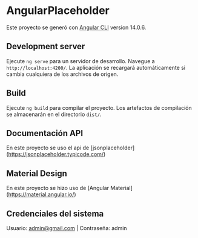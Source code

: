 # AngularPlaceholder

Este proyecto se generó con [Angular CLI](https://github.com/angular/angular-cli) version 14.0.6.

## Development server

Ejecute `ng serve` para un servidor de desarrollo. Navegue a `http://localhost:4200/`. La aplicación se recargará automáticamente si cambia cualquiera de los archivos de origen.

## Build

Ejecute `ng build` para compilar el proyecto. Los artefactos de compilación se almacenarán en el directorio `dist/`.

## Documentación API

En este proyecto se uso el api de [jsonplaceholder] (https://jsonplaceholder.typicode.com/) 


## Material Design

En este proyecto se hizo uso de [Angular Material] (https://material.angular.io/) 


## Credenciales del sistema
 Usuario: admin@gmail.com       |       Contraseña: admin 
